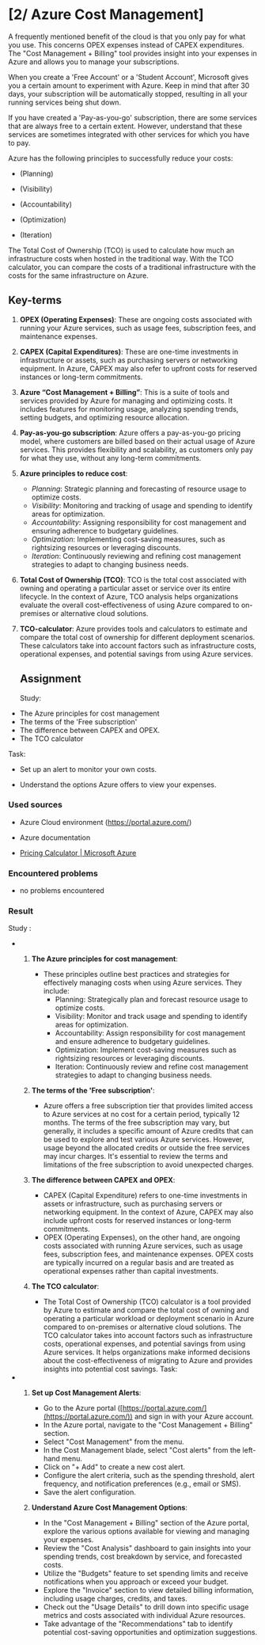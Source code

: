# [2/ Azure Cost Management]

A frequently mentioned benefit of the cloud is that you only pay for what you use. This concerns OPEX expenses instead of CAPEX expenditures. The "Cost Management + Billing" tool provides insight into your expenses in Azure and allows you to manage your subscriptions.

When you create a 'Free Account' or a 'Student Account', Microsoft gives you a certain amount to experiment with Azure. Keep in mind that after 30 days, your subscription will be automatically stopped, resulting in all your running services being shut down.

If you have created a 'Pay-as-you-go' subscription, there are some services that are always free to a certain extent. However, understand that these services are sometimes integrated with other services for which you have to pay.

Azure has the following principles to successfully reduce your costs:

- (Planning)

- (Visibility)

- (Accountability)

- (Optimization)

- (Iteration)

The Total Cost of Ownership (TCO) is used to calculate how much an infrastructure costs when hosted in the traditional way. With the TCO calculator, you can compare the costs of a traditional infrastructure with the costs for the same infrastructure on Azure.

## Key-terms

1. **OPEX (Operating Expenses)**: These are ongoing costs associated with running your Azure services, such as usage fees, subscription fees, and maintenance expenses.

2. **CAPEX (Capital Expenditures)**: These are one-time investments in infrastructure or assets, such as purchasing servers or networking equipment. In Azure, CAPEX may also refer to upfront costs for reserved instances or long-term commitments.

3. **Azure “Cost Management + Billing”**: This is a suite of tools and services provided by Azure for managing and optimizing costs. It includes features for monitoring usage, analyzing spending trends, setting budgets, and optimizing resource allocation.

4. **Pay-as-you-go subscription**: Azure offers a pay-as-you-go pricing model, where customers are billed based on their actual usage of Azure services. This provides flexibility and scalability, as customers only pay for what they use, without any long-term commitments.

5. **Azure principles to reduce cost**:
   
   - *Planning*: Strategic planning and forecasting of resource usage to optimize costs.
   - *Visibility*: Monitoring and tracking of usage and spending to identify areas for optimization.
   - *Accountability*: Assigning responsibility for cost management and ensuring adherence to budgetary guidelines.
   - *Optimization*: Implementing cost-saving measures, such as rightsizing resources or leveraging discounts.
   - *Iteration*: Continuously reviewing and refining cost management strategies to adapt to changing business needs.

6. **Total Cost of Ownership (TCO)**: TCO is the total cost associated with owning and operating a particular asset or service over its entire lifecycle. In the context of Azure, TCO analysis helps organizations evaluate the overall cost-effectiveness of using Azure compared to on-premises or alternative cloud solutions.

7. **TCO-calculator**: Azure provides tools and calculators to estimate and compare the total cost of ownership for different deployment scenarios. These calculators take into account factors such as infrastructure costs, operational expenses, and potential savings from using Azure services.
   
   ## Assignment
   
   Study:
- The Azure principles for cost management
- The terms of the 'Free subscription'
- The difference between CAPEX and OPEX.
- The TCO calculator

Task:

- Set up an alert to monitor your own costs.

- Understand the options Azure offers to view your expenses.

### Used sources

- Azure Cloud environment (https://portal.azure.com/)

- Azure documentation

- [Pricing Calculator | Microsoft Azure](https://azure.microsoft.com/en-us/pricing/calculator/)

### Encountered problems

- no problems encountered

### Result

Study :

- 1. **The Azure principles for cost management**:
     
     - These principles outline best practices and strategies for effectively managing costs when using Azure services. They include:
       - Planning: Strategically plan and forecast resource usage to optimize costs.
       - Visibility: Monitor and track usage and spending to identify areas for optimization.
       - Accountability: Assign responsibility for cost management and ensure adherence to budgetary guidelines.
       - Optimization: Implement cost-saving measures such as rightsizing resources or leveraging discounts.
       - Iteration: Continuously review and refine cost management strategies to adapt to changing business needs.
  
  2. **The terms of the 'Free subscription'**:
     
     - Azure offers a free subscription tier that provides limited access to Azure services at no cost for a certain period, typically 12 months. The terms of the free subscription may vary, but generally, it includes a specific amount of Azure credits that can be used to explore and test various Azure services. However, usage beyond the allocated credits or outside the free services may incur charges. It's essential to review the terms and limitations of the free subscription to avoid unexpected charges.
  
  3. **The difference between CAPEX and OPEX**:
     
     - CAPEX (Capital Expenditure) refers to one-time investments in assets or infrastructure, such as purchasing servers or networking equipment. In the context of Azure, CAPEX may also include upfront costs for reserved instances or long-term commitments.
     - OPEX (Operating Expenses), on the other hand, are ongoing costs associated with running Azure services, such as usage fees, subscription fees, and maintenance expenses. OPEX costs are typically incurred on a regular basis and are treated as operational expenses rather than capital investments.
  
  4. **The TCO calculator**:
     
     - The Total Cost of Ownership (TCO) calculator is a tool provided by Azure to estimate and compare the total cost of owning and operating a particular workload or deployment scenario in Azure compared to on-premises or alternative cloud solutions. The TCO calculator takes into account factors such as infrastructure costs, operational expenses, and potential savings from using Azure services. It helps organizations make informed decisions about the cost-effectiveness of migrating to Azure and provides insights into potential cost savings.
       Task:

- 1. **Set up Cost Management Alerts**:
     
     - Go to the Azure portal ([https://portal.azure.com/](https://portal.azure.com/)) and sign in with your Azure account.
     - In the Azure portal, navigate to the "Cost Management + Billing" section.
     - Select "Cost Management" from the menu.
     - In the Cost Management blade, select "Cost alerts" from the left-hand menu.
     - Click on "+ Add" to create a new cost alert.
     - Configure the alert criteria, such as the spending threshold, alert frequency, and notification preferences (e.g., email or SMS).
     - Save the alert configuration.
  
  2. **Understand Azure Cost Management Options**:
     
     - In the "Cost Management + Billing" section of the Azure portal, explore the various options available for viewing and managing your expenses.
     - Review the "Cost Analysis" dashboard to gain insights into your spending trends, cost breakdown by service, and forecasted costs.
     - Utilize the "Budgets" feature to set spending limits and receive notifications when you approach or exceed your budget.
     - Explore the "Invoice" section to view detailed billing information, including usage charges, credits, and taxes.
     - Check out the "Usage Details" to drill down into specific usage metrics and costs associated with individual Azure resources.
     - Take advantage of the "Recommendations" tab to identify potential cost-saving opportunities and optimization suggestions.